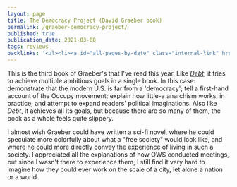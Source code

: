 ```yaml
---
layout: page
title: The Democracy Project (David Graeber book)
permalink: /graeber-democracy-project/
published: true
publication_date: 2021-03-08
tags: reviews
backlinks: '<ul><li><a id="all-pages-by-date" class="internal-link" href="/all-pages-by-date/">All pages by date</a></li><li><a id="books-published-in-2013" class="internal-link" href="/books-published-in-2013/">Books I&#39;ve read that were published in 2013</a></li><li><a id="books-read-in-2021" class="internal-link" href="/books-read-in-2021/">Books I read in 2021</a></li><li><a id="books-tagged-history" class="internal-link" href="/books-tagged-history/">Books tagged &#39;history&#39;</a></li><li><a id="books-tagged-nonfiction" class="internal-link" href="/books-tagged-nonfiction/">Books tagged &#39;nonfiction&#39;</a></li><li><a id="books-tagged-politics" class="internal-link" href="/books-tagged-politics/">Books tagged &#39;politics&#39;</a></li><li><a id="reviews" class="internal-link" href="/reviews/">Reviews</a></li></ul>'
---
```


This is the third book of Graeber's that I've read this year. Like _<a id="graeber-debt" class="internal-link" href="/graeber-debt">Debt</a>_, it tries to achieve multiple ambitious goals in a single book. In this case: demonstrate that the modern U.S. is far from a 'democracy'; tell a first-hand account of the Occupy movement; explain how little-a anarchism works, in practice; and attempt to expand readers' political imaginations. Also like _Debt_, it achieves all its goals, but because there are so many of them, the book as a whole feels quite slippery.

I almost wish Graeber could have written a sci-fi novel, where he could speculate more colorfully about what a "free society" would look like, and where he could more directly convey the experience of living in such a society. I appreciated all the explanations of how OWS conducted meetings, but since I wasn't there to experience them, I still find it very hard to imagine how they could ever work on the scale of a city, let alone a nation or a world.